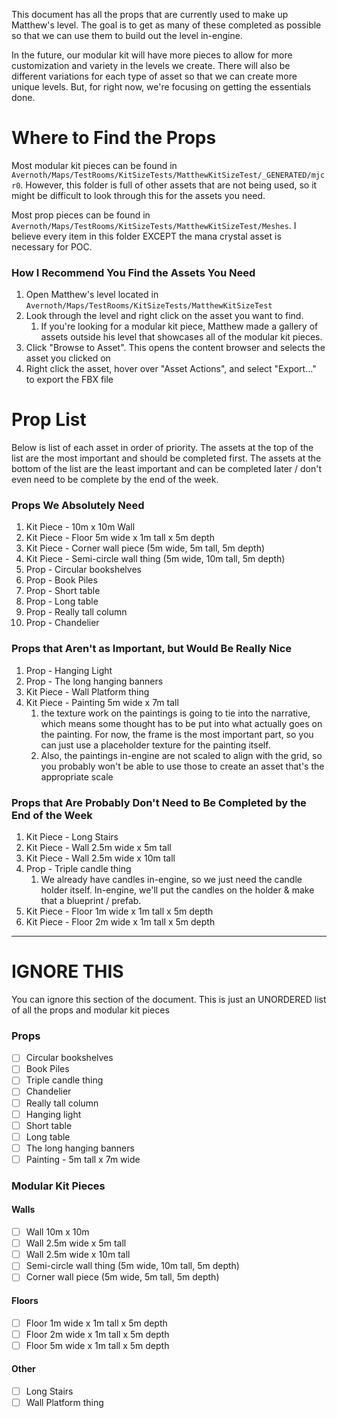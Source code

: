 
This document has all the props that are currently used to make up Matthew's level. The goal is to get as many of these completed as possible so that we can use them to build out the level in-engine.

In the future, our modular kit will have more pieces to allow for more customization and variety in the levels we create. There will also be different variations for each type of asset so that we can create more unique levels. But, for right now, we're focusing on getting the essentials done.

# Where to Find the Props

Most modular kit pieces can be found in `Avernoth/Maps/TestRooms/KitSizeTests/MatthewKitSizeTest/_GENERATED/mjcr0`. However, this folder is full of other assets that are not being used, so it might be difficult to look through this for the assets you need.

Most prop pieces can be found in `Avernoth/Maps/TestRooms/KitSizeTests/MatthewKitSizeTest/Meshes`. I believe every item in this folder EXCEPT the mana crystal asset is necessary for POC.

### How I Recommend You Find the Assets You Need
1. Open Matthew's level located in `Avernoth/Maps/TestRooms/KitSizeTests/MatthewKitSizeTest`
2. Look through the level and right click on the asset you want to find.
	1. If you're looking for a modular kit piece, Matthew made a gallery of assets outside his level that showcases all of the modular kit pieces.
3. Click "Browse to Asset". This opens the content browser and selects the asset you clicked on
4. Right click the asset, hover over "Asset Actions", and select "Export…" to export the FBX file

# Prop List

Below is list of each asset in order of priority. The assets at the top of the list are the most important and should be completed first. The assets at the bottom of the list are the least important and can be completed later / don't even need to be complete by the end of the week.

### Props We Absolutely Need

1. Kit Piece - 10m x 10m Wall
2. Kit Piece - Floor 5m wide x 1m tall x 5m depth
3. Kit Piece - Corner wall piece (5m wide, 5m tall, 5m depth)
4. Kit Piece - Semi-circle wall thing (5m wide, 10m tall, 5m depth)
5. Prop - Circular bookshelves
6. Prop - Book Piles
7. Prop - Short table
8. Prop - Long table
9. Prop - Really tall column
10. Prop - Chandelier

### Props that Aren't as Important, but Would Be Really Nice

1. Prop - Hanging Light
2. Prop - The long hanging banners
3. Kit Piece - Wall Platform thing
4. Kit Piece - Painting 5m wide x 7m tall
	1. the texture work on the paintings is going to tie into the narrative, which means some thought has to be put into what actually goes on the painting. For now, the frame is the most important part, so you can just use a placeholder texture for the painting itself.
	2. Also, the paintings in-engine are not scaled to align with the grid, so you probably won't be able to use those to create an asset that's the appropriate scale

### Props that Are Probably Don't Need to Be Completed by the End of the Week

1. Kit Piece - Long Stairs
2. Kit Piece - Wall 2.5m wide x 5m tall
3. Kit Piece - Wall 2.5m wide x 10m tall
4. Prop - Triple candle thing
	1. We already have candles in-engine, so we just need the candle holder itself. In-engine, we'll put the candles on the holder & make that a blueprint / prefab.
5. Kit Piece - Floor 1m wide x 1m tall x 5m depth
6. Kit Piece - Floor 2m wide x 1m tall x 5m depth

----

# IGNORE THIS

You can ignore this section of the document. This is just an UNORDERED list of all the props and modular kit pieces

### Props

- [ ] Circular bookshelves
- [ ] Book Piles
- [ ] Triple candle thing
- [ ] Chandelier
- [ ] Really tall column
- [ ] Hanging light
- [ ] Short table
- [ ] Long table
- [ ] The long hanging banners
- [ ] Painting - 5m tall x 7m wide

### Modular Kit Pieces

#### Walls

- [ ] Wall 10m x 10m
- [ ] Wall 2.5m wide x 5m tall
- [ ] Wall 2.5m wide x 10m tall
- [ ] Semi-circle wall thing (5m wide, 10m tall, 5m depth)
- [ ] Corner wall piece (5m wide, 5m tall, 5m depth)

#### Floors

- [ ] Floor 1m wide x 1m tall x 5m depth
- [ ] Floor 2m wide x 1m tall x 5m depth
- [ ] Floor 5m wide x 1m tall x 5m depth

#### Other

- [ ] Long Stairs
- [ ] Wall Platform thing

